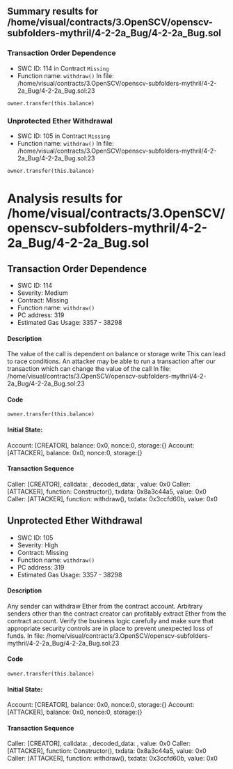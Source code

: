 ## Summary results for /home/visual/contracts/3.OpenSCV/openscv-subfolders-mythril/4-2-2a_Bug/4-2-2a_Bug.sol
### Transaction Order Dependence
- SWC ID: 114 in Contract `Missing`
- Function name: `withdraw()`
In file: /home/visual/contracts/3.OpenSCV/openscv-subfolders-mythril/4-2-2a_Bug/4-2-2a_Bug.sol:23
```
owner.transfer(this.balance)
```
### Unprotected Ether Withdrawal
- SWC ID: 105 in Contract `Missing`
- Function name: `withdraw()`
In file: /home/visual/contracts/3.OpenSCV/openscv-subfolders-mythril/4-2-2a_Bug/4-2-2a_Bug.sol:23
```
owner.transfer(this.balance)
```
# Analysis results for /home/visual/contracts/3.OpenSCV/openscv-subfolders-mythril/4-2-2a_Bug/4-2-2a_Bug.sol

## Transaction Order Dependence
- SWC ID: 114
- Severity: Medium
- Contract: Missing
- Function name: `withdraw()`
- PC address: 319
- Estimated Gas Usage: 3357 - 38298

#### Description

The value of the call is dependent on balance or storage write
This can lead to race conditions. An attacker may be able to run a transaction after our transaction which can change the value of the call
In file: /home/visual/contracts/3.OpenSCV/openscv-subfolders-mythril/4-2-2a_Bug/4-2-2a_Bug.sol:23

#### Code

```
owner.transfer(this.balance)
```

#### Initial State:

Account: [CREATOR], balance: 0x0, nonce:0, storage:{}
Account: [ATTACKER], balance: 0x0, nonce:0, storage:{}

#### Transaction Sequence

Caller: [CREATOR], calldata: , decoded_data: , value: 0x0
Caller: [ATTACKER], function: Constructor(), txdata: 0x8a3c44a5, value: 0x0
Caller: [ATTACKER], function: withdraw(), txdata: 0x3ccfd60b, value: 0x0


## Unprotected Ether Withdrawal
- SWC ID: 105
- Severity: High
- Contract: Missing
- Function name: `withdraw()`
- PC address: 319
- Estimated Gas Usage: 3357 - 38298

#### Description

Any sender can withdraw Ether from the contract account.
Arbitrary senders other than the contract creator can profitably extract Ether from the contract account. Verify the business logic carefully and make sure that appropriate security controls are in place to prevent unexpected loss of funds.
In file: /home/visual/contracts/3.OpenSCV/openscv-subfolders-mythril/4-2-2a_Bug/4-2-2a_Bug.sol:23

#### Code

```
owner.transfer(this.balance)
```

#### Initial State:

Account: [CREATOR], balance: 0x0, nonce:0, storage:{}
Account: [ATTACKER], balance: 0x0, nonce:0, storage:{}

#### Transaction Sequence

Caller: [CREATOR], calldata: , decoded_data: , value: 0x0
Caller: [ATTACKER], function: Constructor(), txdata: 0x8a3c44a5, value: 0x0
Caller: [ATTACKER], function: withdraw(), txdata: 0x3ccfd60b, value: 0x0


